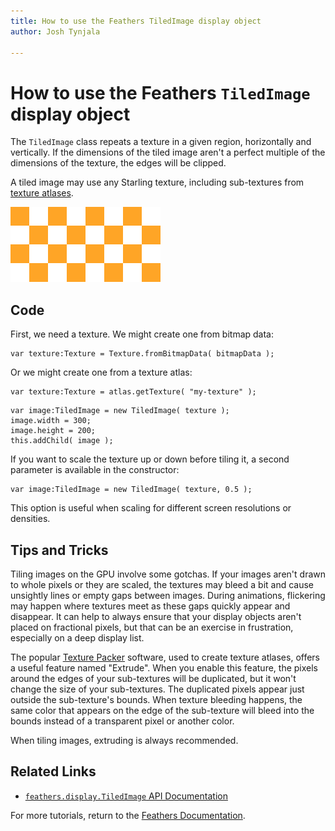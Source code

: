 ```yaml
---
title: How to use the Feathers TiledImage display object  
author: Josh Tynjala

---
```

# How to use the Feathers `TiledImage` display object

The `TiledImage` class repeats a texture in a given region, horizontally and vertically. If the dimensions of the tiled image aren't a perfect multiple of the dimensions of the texture, the edges will be clipped.

A tiled image may use any Starling texture, including sub-textures from [texture atlases](http://wiki.starling-framework.org/manual/textures_and_images#texture_atlases).

![](images/tiled.png)

## Code

First, we need a texture. We might create one from bitmap data:

``` code
var texture:Texture = Texture.fromBitmapData( bitmapData );
```

Or we might create one from a texture atlas:

``` code
var texture:Texture = atlas.getTexture( "my-texture" );
```

``` code
var image:TiledImage = new TiledImage( texture );
image.width = 300;
image.height = 200;
this.addChild( image );
```

If you want to scale the texture up or down before tiling it, a second parameter is available in the constructor:

``` code
var image:TiledImage = new TiledImage( texture, 0.5 );
```

This option is useful when scaling for different screen resolutions or densities.

## Tips and Tricks

Tiling images on the GPU involve some gotchas. If your images aren't drawn to whole pixels or they are scaled, the textures may bleed a bit and cause unsightly lines or empty gaps between images. During animations, flickering may happen where textures meet as these gaps quickly appear and disappear. It can help to always ensure that your display objects aren't placed on fractional pixels, but that can be an exercise in frustration, especially on a deep display list.

The popular [Texture Packer](http://texturepacker.com/) software, used to create texture atlases, offers a useful feature named "Extrude". When you enable this feature, the pixels around the edges of your sub-textures will be duplicated, but it won't change the size of your sub-textures. The duplicated pixels appear just outside the sub-texture's bounds. When texture bleeding happens, the same color that appears on the edge of the sub-texture will bleed into the bounds instead of a transparent pixel or another color.

When tiling images, extruding is always recommended.

## Related Links

-   [`feathers.display.TiledImage` API Documentation](../api-reference/feathers/display/TiledImage.html)

For more tutorials, return to the [Feathers Documentation](index.html).


